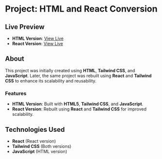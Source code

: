 # Project: HTML and React Conversion

## Live Preview
- **HTML Version**: [View Live](https://celebrated-chimera-54e931.netlify.app/)
- **React Version**: [View Live](https://celebrated.netlify.app/)

## About
This project was initially created using **HTML**, **Tailwind CSS**, and **JavaScript**. Later, the same project was rebuilt using **React** and **Tailwind CSS** to enhance its scalability and reusability.

### Features
- **HTML Version**: Built with **HTML5**, **Tailwind CSS**, and **JavaScript**.
- **React Version**: Rebuilt using **React** and **Tailwind CSS** for improved scalability.

## Technologies Used
- **React** (React version)
- **Tailwind CSS** (Both versions)
- **JavaScript** (HTML version)